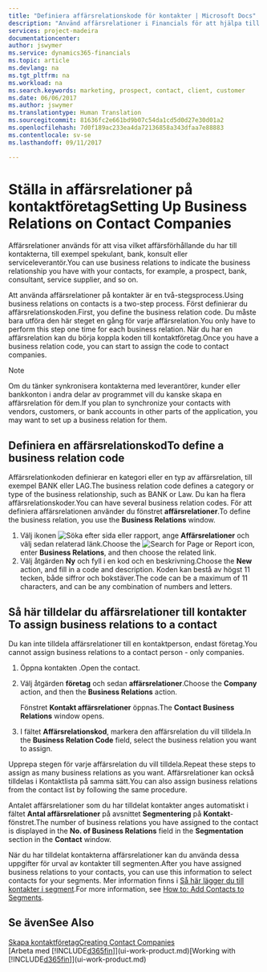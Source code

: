 ```yaml
---
title: "Definiera affärsrelationskode för kontakter | Microsoft Docs"
description: "Använd affärsrelationer i Financials för att hjälpa till med marknadsföring och för att visa vilket affärsförhållande du har till potentiella kunder eller kunder, till exempel en bank eller serviceleverantör."
services: project-madeira
documentationcenter: 
author: jswymer
ms.service: dynamics365-financials
ms.topic: article
ms.devlang: na
ms.tgt_pltfrm: na
ms.workload: na
ms.search.keywords: marketing, prospect, contact, client, customer
ms.date: 06/06/2017
ms.author: jswymer
ms.translationtype: Human Translation
ms.sourcegitcommit: 81636fc2e661bd9b07c54da1cd5d0d27e30d01a2
ms.openlocfilehash: 7d0f189ac233ea4da72136858a343dfaa7e88883
ms.contentlocale: sv-se
ms.lasthandoff: 09/11/2017

---
```

# <a name="setting-up-business-relations-on-contact-companies"></a><span data-ttu-id="9c177-103">Ställa in affärsrelationer på kontaktföretag</span><span class="sxs-lookup"><span data-stu-id="9c177-103">Setting Up Business Relations on Contact Companies</span></span>
<span data-ttu-id="9c177-104">Affärsrelationer används för att visa vilket affärsförhållande du har till kontakterna, till exempel spekulant, bank, konsult eller serviceleverantör.</span><span class="sxs-lookup"><span data-stu-id="9c177-104">You can use business relations to indicate the business relationship you have with your contacts, for example, a prospect, bank, consultant, service supplier, and so on.</span></span>

<span data-ttu-id="9c177-105">Att använda affärsrelationer på kontakter är en två-stegsprocess.</span><span class="sxs-lookup"><span data-stu-id="9c177-105">Using business relations on contacts is a two-step process.</span></span> <span data-ttu-id="9c177-106">Först definierar du affärsrelationskoden.</span><span class="sxs-lookup"><span data-stu-id="9c177-106">First, you define the business relation code.</span></span> <span data-ttu-id="9c177-107">Du måste bara utföra den här steget en gång för varje affärsrelation.</span><span class="sxs-lookup"><span data-stu-id="9c177-107">You only have to perform this step one time for each business relation.</span></span> <span data-ttu-id="9c177-108">När du har en affärsrelation kan du börja koppla koden till kontaktföretag.</span><span class="sxs-lookup"><span data-stu-id="9c177-108">Once you have a business relation code, you can start to assign the code to contact companies.</span></span>

> [!NOTE]  
>   <span data-ttu-id="9c177-109">Om du tänker synkronisera kontakterna med leverantörer, kunder eller bankkonton i andra delar av programmet vill du kanske skapa en affärsrelation för dem.</span><span class="sxs-lookup"><span data-stu-id="9c177-109">If you plan to synchronize your contacts with vendors, customers, or bank accounts in other parts of the application, you may want to set up a business relation for them.</span></span>

## <a name="to-define-a-business-relation-code"></a><span data-ttu-id="9c177-110">Definiera en affärsrelationskod</span><span class="sxs-lookup"><span data-stu-id="9c177-110">To define a business relation code</span></span>
<span data-ttu-id="9c177-111">Affärsrelationkoden definierar en kategori eller en typ av affärsrelation, till exempel BANK eller LAG.</span><span class="sxs-lookup"><span data-stu-id="9c177-111">The business relation code defines a category or type of the business relationship, such as BANK or Law.</span></span> <span data-ttu-id="9c177-112">Du kan ha flera affärsrelationskoder.</span><span class="sxs-lookup"><span data-stu-id="9c177-112">You can have several business relation codes.</span></span> <span data-ttu-id="9c177-113">För att definiera affärsrelationen använder du fönstret **affärsrelationer**.</span><span class="sxs-lookup"><span data-stu-id="9c177-113">To define the business relation, you use the **Business Relations** window.</span></span>

1. <span data-ttu-id="9c177-114">Välj ikonen ![Söka efter sida eller rapport](media/ui-search/search_small.png "ikonen Söka efter sida eller rapport"), ange **Affärsrelationer** och välj sedan relaterad länk.</span><span class="sxs-lookup"><span data-stu-id="9c177-114">Choose the ![Search for Page or Report](media/ui-search/search_small.png "Search for Page or Report icon") icon, enter **Business Relations**, and then choose the related link.</span></span>
2. <span data-ttu-id="9c177-115">Välj åtgärden **Ny** och fyll i en kod och en beskrivning.</span><span class="sxs-lookup"><span data-stu-id="9c177-115">Choose the **New** action, and fill in a code and description.</span></span> <span data-ttu-id="9c177-116">Koden kan bestå av högst 11 tecken, både siffror och bokstäver.</span><span class="sxs-lookup"><span data-stu-id="9c177-116">The code can be a maximum of 11 characters, and can be any combination of numbers and letters.</span></span>

## <span data-ttu-id="9c177-117"><a name="AssignBusRelContact"></a> Så här tilldelar du affärsrelationer till kontakter</span><span class="sxs-lookup"><span data-stu-id="9c177-117"><a name="AssignBusRelContact"></a> To assign business relations to a contact</span></span>
<span data-ttu-id="9c177-118">Du kan inte tilldela affärsrelationer till en kontaktperson, endast företag.</span><span class="sxs-lookup"><span data-stu-id="9c177-118">You cannot assign business relations to a contact person - only companies.</span></span>

1. <span data-ttu-id="9c177-119">Öppna kontakten .</span><span class="sxs-lookup"><span data-stu-id="9c177-119">Open the contact.</span></span>
2. <span data-ttu-id="9c177-120">Välj åtgärden **företag** och sedan **affärsrelationer**.</span><span class="sxs-lookup"><span data-stu-id="9c177-120">Choose the **Company** action, and then the **Business Relations** action.</span></span>

    <span data-ttu-id="9c177-121">Fönstret **Kontakt affärsrelationer** öppnas.</span><span class="sxs-lookup"><span data-stu-id="9c177-121">The **Contact Business Relations** window opens.</span></span>
3. <span data-ttu-id="9c177-122">I fältet **Affärsrelationskod**, markera den affärsrelation du vill tilldela.</span><span class="sxs-lookup"><span data-stu-id="9c177-122">In the **Business Relation Code** field, select the business relation you want to assign.</span></span>

<span data-ttu-id="9c177-123">Upprepa stegen för varje affärsrelation du vill tilldela.</span><span class="sxs-lookup"><span data-stu-id="9c177-123">Repeat these steps to assign as many business relations as you want.</span></span> <span data-ttu-id="9c177-124">Affärsrelationer kan också tilldelas i Kontaktlista på samma sätt.</span><span class="sxs-lookup"><span data-stu-id="9c177-124">You can also assign business relations from the contact list by following the same procedure.</span></span>

<span data-ttu-id="9c177-125">Antalet affärsrelationer som du har tilldelat kontakter anges automatiskt i fältet **Antal affärsrelationer** på avsnittet **Segmentering** på **Kontakt**-fönstret.</span><span class="sxs-lookup"><span data-stu-id="9c177-125">The number of business relations you have assigned to the contact is displayed in the **No. of Business Relations** field in the **Segmentation** section in the **Contact** window.</span></span>

<span data-ttu-id="9c177-126">När du har tilldelat kontakterna affärsrelationer kan du använda dessa uppgifter för urval av kontakter till segmenten.</span><span class="sxs-lookup"><span data-stu-id="9c177-126">After you have assigned business relations to your contacts, you can use this information to select contacts for your segments.</span></span> <span data-ttu-id="9c177-127">Mer information finns i [Så här lägger du till kontakter i segment](marketing-add-contact-segment.md).</span><span class="sxs-lookup"><span data-stu-id="9c177-127">For more information, see [How to: Add Contacts to Segments](marketing-add-contact-segment.md).</span></span>

## <a name="see-also"></a><span data-ttu-id="9c177-128">Se även</span><span class="sxs-lookup"><span data-stu-id="9c177-128">See Also</span></span>
[<span data-ttu-id="9c177-129">Skapa kontaktföretag</span><span class="sxs-lookup"><span data-stu-id="9c177-129">Creating Contact Companies</span></span>](marketing-create-contact-companies.md)  
<span data-ttu-id="9c177-130">[Arbeta med [!INCLUDE[d365fin](includes/d365fin_md.md)]](ui-work-product.md)</span><span class="sxs-lookup"><span data-stu-id="9c177-130">[Working with [!INCLUDE[d365fin](includes/d365fin_md.md)]](ui-work-product.md)</span></span>

